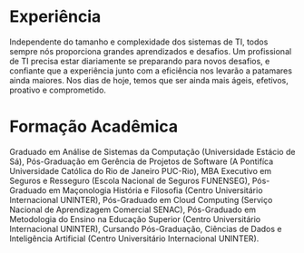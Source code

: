 <html>
<head>
<meta name="google-site-verification" content="YJhHiNFtuHtsjezd8HeC3Td-kKEyHIU2ZhEFACzrxSU" />
</head>
</html>

# Experiência

Independente do tamanho e complexidade dos sistemas de TI, todos sempre nós proporciona grandes aprendizados e desafios. Um profissional de TI precisa estar diariamente se preparando para novos desafios, e confiante que a experiência junto com a eficiência nos levarão a patamares ainda maiores. Nos dias de hoje, temos que ser ainda mais ágeis, efetivos, proativo e comprometido.

# Formação Acadêmica

Graduado em Análise de Sistemas da Computação (Universidade Estácio de Sá), Pós-Graduação em Gerência de Projetos de Software (A Pontifíca Universidade Católica do Rio de Janeiro PUC-Rio), MBA Executivo em Seguros e Resseguro (Escola Nacional de Seguros FUNENSEG), Pós-Graduado em Maçonologia História e Filosofia (Centro Universitário Internacional UNINTER), Pós-Graduado em Cloud Computing (Serviço Nacional de Aprendizagem Comercial SENAC), Pós-Graduado em Metodologia do Ensino na Educação Superior (Centro Universitário Internacional UNINTER), Cursando Pós-Graduação, Ciências de Dados e Inteligência Artificial (Centro Universitário Internacional UNINTER).

